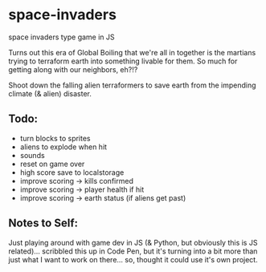 # space-invaders
space invaders type game in JS


Turns out this era of Global Boiling that we're all in together is the martians trying to terraform earth into something livable for them. So much for getting along with our neighbors, eh?!?

Shoot down the falling alien terraformers to save earth from the impending climate (& alien) disaster.


## Todo:
- turn blocks to sprites
- aliens to explode when hit
- sounds
- reset on game over
- high score save to localstorage
- improve scoring -> kills confirmed
- improve scoring -> player health if hit
- improve scoring -> earth status (if aliens get past)


## Notes to Self:
Just playing around with game dev in JS (& Python, but obviously this is JS related)... scribbled this up in Code Pen, but it's turning into a bit more than just what I want to work on there... so, thought it could use it's own project.

